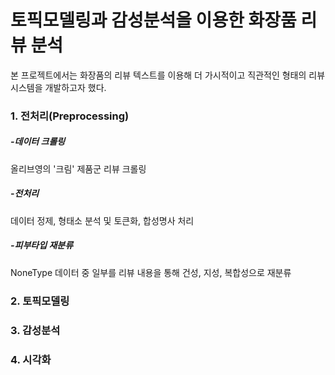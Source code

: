 # 토픽모델링과 감성분석을 이용한 화장품 리뷰 분석
본 프로젝트에서는 화장품의 리뷰 텍스트를 이용해 더 가시적이고 직관적인 형태의 리뷰 시스템을 개발하고자 했다. 
### 1. 전처리(Preprocessing)
##### -데이터 크롤링
올리브영의 '크림' 제품군 리뷰 크롤링
##### -전처리
데이터 정제, 형태소 분석 및 토큰화, 합성명사 처리
##### -피부타입 재분류
NoneType 데이터 중 일부를 리뷰 내용을 통해 건성, 지성, 복합성으로 재분류

### 2. 토픽모델링
### 3. 감성분석
### 4. 시각화
